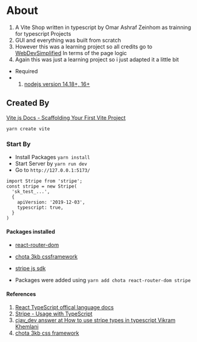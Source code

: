 # About

1. A Vite Shop written in typescript by Omar Ashraf Zeinhom as trainning for typescript Projects
2. GUI and everything was built from scratch
3. However this was a learning project so all credits go to [WebDevSimplified](https://github.com/WebDevSimplified) In terms of the page logic
4. Again this was just a learning project so i just adapted it a little bit

- Required
- 1. [nodejs version 14.18+, 16+](https://nodejs.org/en/)

## Created By

[Vite js Docs - Scaffolding Your First Vite Project](https://vitejs.dev/guide/#scaffolding-your-first-vite-project)

```
yarn create vite
```

### Start By

- Install Packages ``` yarn install ```
- Start Server by ```yarn run dev```
- Go to ```http://127.0.0.1:5173/```

```
import Stripe from 'stripe';
const stripe = new Stripe(
  'sk_test_...', 
  {
    apiVersion: '2019-12-03',
    typescript: true,
  }
)
```

#### Packages installed 

- [react-router-dom](https://yarnpkg.com/package/react-router-dom)
  
- [chota 3kb cssframework](https://yarnpkg.com/package/chota)
  
- [stripe js sdk](https://github.com/stripe/stripe-node#installation)

- Packages were added using 
  ```yarn add chota react-router-dom stripe```

#### References

1. [React TypeScript offical language docs](https://www.typescriptlang.org/docs/handbook/react.html)
2. [Stripe - Usage with TypeScript](https://github.com/stripe/stripe-node#usage-with-typescript)
3. [cjav_dev answer at  How to use stripe types in typescript Vikram Khemlani](https://stackoverflow.com/questions/59903956/how-to-use-stripe-types-in-typescript)
4. [chota 3kb css framework](https://yarnpkg.com/package/chota)
